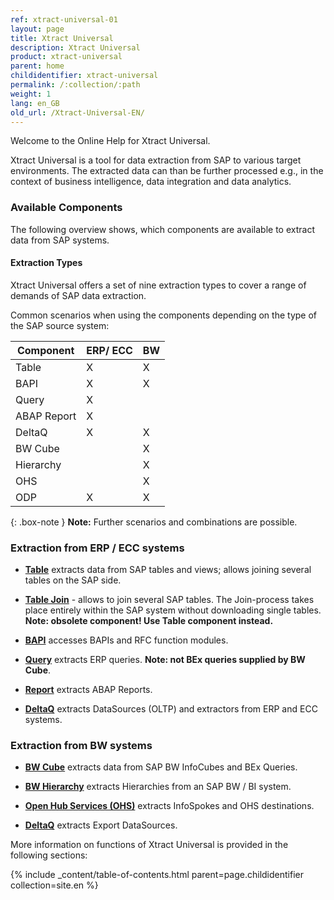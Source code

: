 ```yaml
---
ref: xtract-universal-01
layout: page
title: Xtract Universal
description: Xtract Universal
product: xtract-universal
parent: home
childidentifier: xtract-universal
permalink: /:collection/:path
weight: 1
lang: en_GB
old_url: /Xtract-Universal-EN/
---
```


Welcome to the Online Help for Xtract Universal. 

Xtract Universal is a tool for data extraction from SAP to various target environments. The extracted data can than be further processed  e.g., 
in the context of business intelligence, data integration and data analytics.

### Available Components
<!--- Tabelle notwendig? Nicht vollständig nicht 100%ig korrekt. Pre-Sales fragen. Unterteilung in BW und ERP sinnvoll für den Kunden?--->
The following overview shows, which components are available to extract data from SAP systems. 

<!-- Auflistung der Komponenten mit der kurzen Beschreibung und dem Link zu den Inhalten-->

<!--- KE: wir könnten allerdings das so beschreiben, dass die als Orientierungshilfe gilt und auch andere Szenarien technisch möglich sind--->

#### Extraction Types

Xtract Universal offers a set of nine extraction types to cover a range of demands of SAP data extraction.

Common scenarios when using the components depending on the type of the SAP source system:

| Component   | ERP/ ECC | BW |
|-------------|-----|----|
| Table       | X   | X  |
| BAPI        | X   | X  |
| Query       | X   |    |
| ABAP Report | X   |    |
| DeltaQ      | X   | X  |
| BW Cube     |     | X  |
| Hierarchy   |     | X  |
| OHS         |     | X  |
| ODP         | X   | X  |

{: .box-note }
**Note:** Further scenarios and combinations are possible.


### Extraction from ERP / ECC systems


- [**Table**](./table) extracts data from SAP tables and views; allows joining several tables on the SAP side.

- [**Table Join**](./table-join) -  allows to join several SAP tables. The Join-process takes place entirely within the SAP system without downloading single tables.<br>
**Note: obsolete component! Use Table component instead.**

- [**BAPI**](./bapis-and-function-modules) accesses BAPIs and RFC function modules.

- [**Query**](./sap-queries) extracts ERP queries. **Note: not BEx queries supplied by BW Cube**.

- [**Report**](./abap-reports) extracts ABAP Reports.

- [**DeltaQ**](./datasource-deltaq) extracts DataSources (OLTP) and extractors from ERP and ECC systems.

### Extraction from BW systems


- [**BW Cube**](./bw-infocubes-and-bex-queries) extracts data from SAP BW InfoCubes and BEx Queries.

- [**BW Hierarchy**](../bw-hierarchies) extracts Hierarchies from an SAP BW / BI system.

- [**Open Hub Services (OHS)**](../bw-open-hub-services) extracts InfoSpokes and OHS destinations. <!--Frage: kann man destinations extrahieren?-->

- [**DeltaQ**](../datasource-deltaq) extracts Export DataSources.

More information on functions of Xtract Universal is provided in the following sections:

{% include _content/table-of-contents.html parent=page.childidentifier collection=site.en %}
